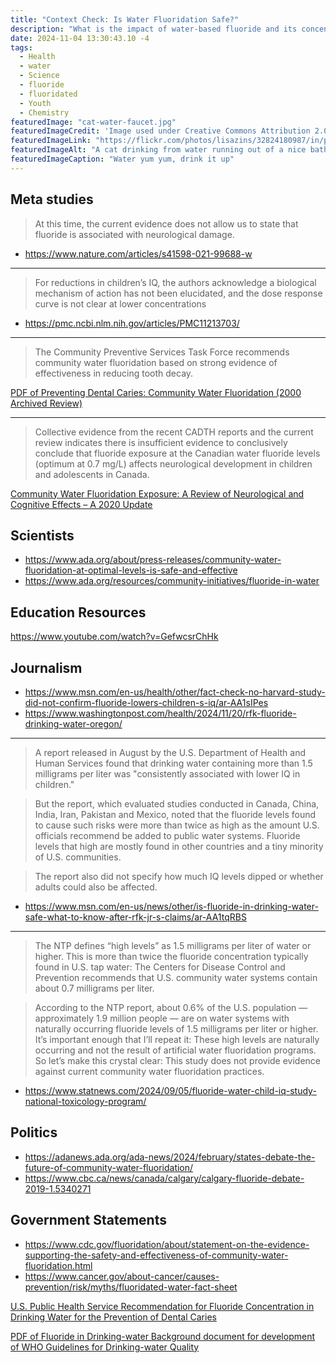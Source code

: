 ```yaml
---
title: "Context Check: Is Water Fluoridation Safe?"
description: "What is the impact of water-based fluoride and its concentration in our water system, especially on children's IQ? Looking at studies and reporting."
date: 2024-11-04 13:30:43.10 -4
tags:
  - Health
  - water
  - Science
  - fluoride
  - fluoridated
  - Youth
  - Chemistry
featuredImage: "cat-water-faucet.jpg"
featuredImageCredit: 'Image used under Creative Commons Attribution 2.0. Credit to Lisa Zins via Flickr'
featuredImageLink: "https://flickr.com/photos/lisazins/32824180987/in/photolist-S1yvqX-ViZMSG-7e8CrT-9wGBk1-EcJT2a-DeNN89-esJpZ-4WvDy1-8rPZGV-DD3MZx-8rT6a7-sFaTB-dgmU9Q-pnUgqd-oHxKEK-9owxLx-DsBLg-yGAznS-9owxKg-zn7S6i-Q2TL-4iqSb3-K6d6Nw-2fJgf7G-gspDy-7pkEMA-4oaHdG-2oxZ3ut-JTEjb-6vHCY9-sMu4-Hk5SG-57Eh6s-2juAwp4-2BDKu-5oEmbT-aUC1aX-5S7Zrb-4JcLtd-8VHWuw-bHiE1k-e3oBsB-9mpvx-39KhHa-Mcu7o-7yDFWJ-9hyTLX-2qn6z7U-2QPRQ-2op9Uos"
featuredImageAlt: "A cat drinking from water running out of a nice bathroom faucet"
featuredImageCaption: "Water yum yum, drink it up"
---
```


## Meta studies

> At this time, the current evidence does not allow us to state that fluoride is associated with neurological damage.

- https://www.nature.com/articles/s41598-021-99688-w

---

> For reductions in children’s IQ, the authors acknowledge a biological mechanism of action has not been elucidated, and the dose response curve is not clear at lower concentrations

- https://pmc.ncbi.nlm.nih.gov/articles/PMC11213703/

---

> The Community Preventive Services Task Force recommends community water fluoridation based on strong evidence of effectiveness in reducing tooth decay.

<p>
<a href="https://www.thecommunityguide.org/media/pdf/Oral-Health-Fluoridation-Archive.pdf" target="_blank">PDF of Preventing Dental Caries: Community Water Fluoridation (2000 Archived Review)</a>
</p>

---

> Collective evidence from the recent CADTH reports and the current review indicates there is insufficient evidence to conclusively conclude that fluoride exposure at the Canadian water fluoride levels (optimum at 0.7 mg/L) affects neurological development in children and adolescents in Canada.

<p>
<a href="https://www.ncbi.nlm.nih.gov/books/NBK567579/" target="_blank">Community Water Fluoridation Exposure: A Review of Neurological and Cognitive Effects – A 2020 Update</a>
</p>

## Scientists

- https://www.ada.org/about/press-releases/community-water-fluoridation-at-optimal-levels-is-safe-and-effective
- https://www.ada.org/resources/community-initiatives/fluoride-in-water

## Education Resources

https://www.youtube.com/watch?v=GefwcsrChHk

## Journalism

- https://www.msn.com/en-us/health/other/fact-check-no-harvard-study-did-not-confirm-fluoride-lowers-children-s-iq/ar-AA1sIPes
- https://www.washingtonpost.com/health/2024/11/20/rfk-fluoride-drinking-water-oregon/

---

> A report released in August by the U.S. Department of Health and Human Services found that drinking water containing more than 1.5 milligrams per liter was "consistently associated with lower IQ in children."

> But the report, which evaluated studies conducted in Canada, China, India, Iran, Pakistan and Mexico, noted that the fluoride levels found to cause such risks were more than twice as high as the amount U.S. officials recommend be added to public water systems. Fluoride levels that high are mostly found in other countries and a tiny minority of U.S. communities.

> The report also did not specify how much IQ levels dipped or whether adults could also be affected.

- https://www.msn.com/en-us/news/other/is-fluoride-in-drinking-water-safe-what-to-know-after-rfk-jr-s-claims/ar-AA1tqRBS

---

> The NTP defines “high levels” as 1.5 milligrams per liter of water or higher.  This is more than twice the fluoride concentration typically found in U.S. tap water: The Centers for Disease Control and Prevention recommends that U.S. community water systems contain about 0.7 milligrams per liter.

> According to the NTP report, about 0.6% of the U.S. population — approximately 1.9 million people — are on water systems with naturally occurring fluoride levels of 1.5 milligrams per liter or higher. It’s important enough that I’ll repeat it: These high levels are naturally occurring and not the result of artificial water fluoridation programs. So let’s make this crystal clear: This study does not provide evidence against current community water fluoridation practices.

- https://www.statnews.com/2024/09/05/fluoride-water-child-iq-study-national-toxicology-program/

## Politics

- https://adanews.ada.org/ada-news/2024/february/states-debate-the-future-of-community-water-fluoridation/
- https://www.cbc.ca/news/canada/calgary/calgary-fluoride-debate-2019-1.5340271

## Government Statements

- https://www.cdc.gov/fluoridation/about/statement-on-the-evidence-supporting-the-safety-and-effectiveness-of-community-water-fluoridation.html
- https://www.cancer.gov/about-cancer/causes-prevention/risk/myths/fluoridated-water-fact-sheet

<p>
<a href="https://pmc.ncbi.nlm.nih.gov/articles/PMC4547570/?report=classic" target="_blank">U.S. Public Health Service Recommendation for Fluoride Concentration in Drinking Water for the Prevention of Dental Caries</a>
</p>

<p>
<a href="https://www.who.int/docs/default-source/wash-documents/wash-chemicals/fluoride-background-document.pdf" target="_blank">PDF of Fluoride in Drinking-water
Background document for development of
WHO Guidelines for Drinking-water Quality</a>
</p>

